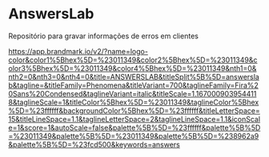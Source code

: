 # AnswersLab
Repositório para gravar informações de erros em clientes


https://app.brandmark.io/v2/?name=logo-color&color1%5Bhex%5D=%23011349&color2%5Bhex%5D=%23011349&color3%5Bhex%5D=%23011349&color4%5Bhex%5D=%23011349&nth1=0&nth2=0&nth3=0&nth4=0&title=ANSWERSLAB&titleSplit%5B%5D=answerslab&tagline=&titleFamily=Phenomena&titleVariant=700&taglineFamily=Fira%20Sans%20Condensed&taglineVariant=italic&titleScale=1.1670009039544118&taglineScale=1&titleColor%5Bhex%5D=%23011349&taglineColor%5Bhex%5D=%23ffffff&backgroundColor%5Bhex%5D=%23ffffff&titleLetterSpace=15&titleLineSpace=1.1&taglineLetterSpace=2&taglineLineSpace=1.1&iconScale=1&score=1&autoScale=false&palette%5B%5D=%23ffffff&palette%5B%5D=%23011349&palette%5B%5D=%23011349&palette%5B%5D=%238962a9&palette%5B%5D=%23fcd500&keywords=answers
